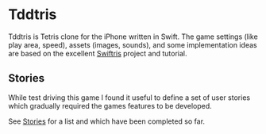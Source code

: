 # Tddtris

Tddtris is Tetris clone for the iPhone written in Swift. The game settings (like play area, speed), assets (images, sounds), and some implementation ideas are based on the excellent [Swiftris](https://github.com/Bloc/swiftris) project and tutorial.

## Stories

While test driving this game I found it useful to define a set of user stories which gradually required the games features to be developed.

See [Stories](Stories.md) for a list and which have been completed so far.
